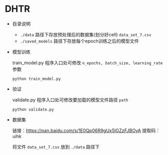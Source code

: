 # DHTR

+ 目录说明

  + `./data` 路径下存放预处理后的数据集(划分好cell) `data_set_7.csv`
  + `./saved_models` 路径下存放每个epoch训练之后的模型文件

+ 模型训练

  train_model.py 程序入口处可修改 `n_epochs, batch_size, learning_rate` 参数

  ```pyton
  python train_model.py
  ```

+ 验证

  validate.py 程序入口处可修改要加载的模型文件路径 `path`

  ```
  python validate.py
  ```

+ 数据集

  链接：https://pan.baidu.com/s/1E0Qp06R9gUx5lGZzFJBOyA  提取码：uihk

  将文件 `data_set_7.csv` 放到 `./data` 路径下





